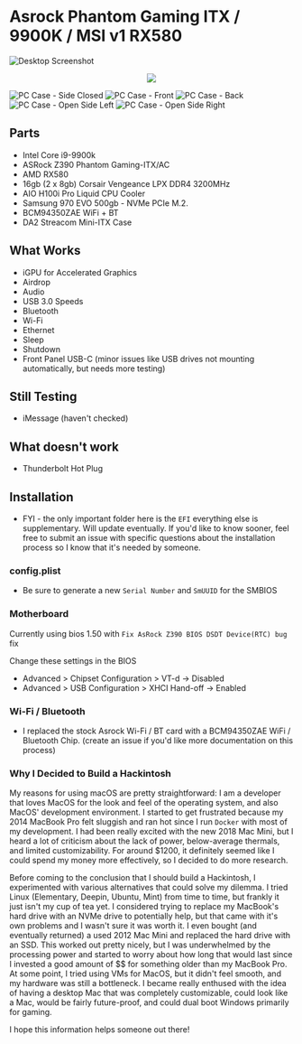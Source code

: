 # Asrock Phantom Gaming ITX / 9900K / MSI v1 RX580

![Desktop Screenshot](https://github.com/kcunanan/Jared-PC/blob/master/images/desktop-neofetch-screenshot.png?raw=true)
<div align="center">
  <img src="https://github.com/kcunanan/Jared-PC/blob/master/images/geekbench-score.png?raw=true">
</div>

![PC Case - Side Closed](https://github.com/kcunanan/Jared-PC/blob/master/images/closed-side-pc.jpg?raw=true)
![PC Case - Front](https://github.com/kcunanan/Jared-PC/blob/master/images/front-pc.jpg?raw=true)
![PC Case - Back](https://github.com/kcunanan/Jared-PC/blob/master/images/back-pc.jpg?raw=true)
![PC Case - Open Side Left](https://github.com/kcunanan/Jared-PC/blob/master/images/open-pc-side-left.jpg?raw=true)
![PC Case - Open Side Right](https://github.com/kcunanan/Jared-PC/blob/master/images/open-side-pc-right.jpg?raw=true)


## Parts
* Intel Core i9-9900k
* ASRock Z390 Phantom Gaming-ITX/AC
* AMD RX580
* 16gb (2 x 8gb) Corsair Vengeance LPX DDR4 3200MHz
* AIO H100i Pro Liquid CPU Cooler
* Samsung 970 EVO 500gb - NVMe PCIe M.2.
* BCM94350ZAE WiFi + BT
* DA2 Streacom Mini-ITX Case

## What Works
* iGPU for Accelerated Graphics
* Airdrop
* Audio
* USB 3.0 Speeds
* Bluetooth
* Wi-Fi
* Ethernet
* Sleep
* Shutdown
* Front Panel USB-C (minor issues like USB drives not mounting automatically, but needs more testing)

## Still Testing
* iMessage (haven't checked)

## What doesn't work
* Thunderbolt Hot Plug

## Installation
* FYI - the only important folder here is the `EFI` everything else is supplementary. Will update eventually. If you'd like to know sooner, feel free to submit an issue with specific questions about the installation process so I know that it's needed by someone.

### config.plist
* Be sure to generate a new `Serial Number` and `SmUUID` for the SMBIOS

### Motherboard
Currently using bios 1.50 with `Fix AsRock Z390 BIOS DSDT Device(RTC) bug` fix

Change these settings in the BIOS
* Advanced > Chipset Configuration > VT-d -> Disabled
* Advanced > USB Configuration > XHCI Hand-off -> Enabled

### Wi-Fi / Bluetooth 
* I replaced the stock Asrock Wi-Fi / BT card with a BCM94350ZAE WiFi / Bluetooth Chip. (create an issue if you'd like more documentation on this process)

### Why I Decided to Build a Hackintosh
My reasons for using macOS are pretty straightforward: I am a developer that loves MacOS for the look and feel of the operating system, and also MacOS' development environment. I started to get frustrated because my 2014 MacBook Pro felt sluggish and ran hot since I run `Docker` with most of my development. I had been really excited with the new 2018 Mac Mini, but I heard a lot of criticism about the lack of power, below-average thermals, and limited customizability. For around $1200, it definitely seemed like I could spend my money more effectively, so I decided to do more research.

Before coming to the conclusion that I should build a Hackintosh, I experimented with various alternatives that could solve my dilemma. I tried Linux (Elementary, Deepin, Ubuntu, Mint) from time to time, but frankly it just isn't my cup of tea yet. I considered trying to replace my MacBook's hard drive with an NVMe drive to potentially help, but that came with it's own problems and I wasn't sure it was worth it. I even bought (and eventually returned) a used 2012 Mac Mini and replaced the hard drive with an SSD. This worked out pretty nicely, but I was underwhelmed by the processing power and started to worry about how long that would last since I invested a good amount of $$ for something older than my MacBook Pro. At some point, I tried using VMs for MacOS, but it didn't feel smooth, and my hardware was still a bottleneck. I became really enthused with the idea of having a desktop Mac that was completely customizable, could look like a Mac, would be fairly future-proof, and could dual boot Windows primarily for gaming.

I hope this information helps someone out there!